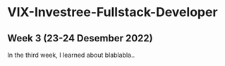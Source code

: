# VIX-Investree-Fullstack-Developer 
## Week 3 (23-24 Desember 2022)
In the third week, I learned about blablabla..